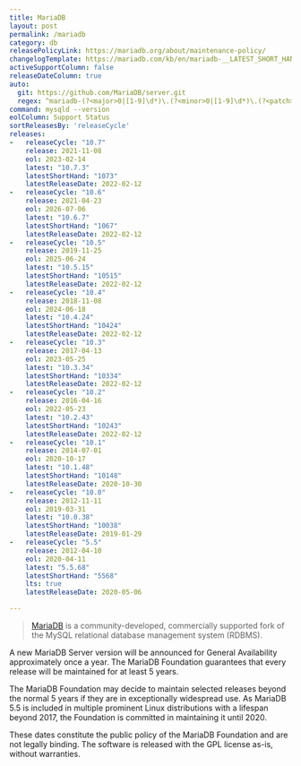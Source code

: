 ```yaml
---
title: MariaDB
layout: post
permalink: /mariadb
category: db
releasePolicyLink: https://mariadb.org/about/maintenance-policy/
changelogTemplate: https://mariadb.com/kb/en/mariadb-__LATEST_SHORT_HAND__-changelog/
activeSupportColumn: false
releaseDateColumn: true
auto:
  git: https://github.com/MariaDB/server.git
  regex: ^mariadb-(?<major>0|[1-9]\d*)\.(?<minor>0|[1-9]\d*)\.(?<patch>0|[1-9]\d*)$
command: mysqld --version
eolColumn: Support Status
sortReleasesBy: 'releaseCycle'
releases:
-   releaseCycle: "10.7"
    release: 2021-11-08
    eol: 2023-02-14
    latest: "10.7.3"
    latestShortHand: "1073"
    latestReleaseDate: 2022-02-12
-   releaseCycle: "10.6"
    release: 2021-04-23
    eol: 2026-07-06
    latest: "10.6.7"
    latestShortHand: "1067"
    latestReleaseDate: 2022-02-12
-   releaseCycle: "10.5"
    release: 2019-11-25
    eol: 2025-06-24
    latest: "10.5.15"
    latestShortHand: "10515"
    latestReleaseDate: 2022-02-12
-   releaseCycle: "10.4"
    release: 2018-11-08
    eol: 2024-06-18
    latest: "10.4.24"
    latestShortHand: "10424"
    latestReleaseDate: 2022-02-12
-   releaseCycle: "10.3"
    release: 2017-04-13
    eol: 2023-05-25
    latest: "10.3.34"
    latestShortHand: "10334"
    latestReleaseDate: 2022-02-12
-   releaseCycle: "10.2"
    release: 2016-04-16
    eol: 2022-05-23
    latest: "10.2.43"
    latestShortHand: "10243"
    latestReleaseDate: 2022-02-12
-   releaseCycle: "10.1"
    release: 2014-07-01
    eol: 2020-10-17
    latest: "10.1.48"
    latestShortHand: "10148"
    latestReleaseDate: 2020-10-30
-   releaseCycle: "10.0"
    release: 2012-11-11
    eol: 2019-03-31
    latest: "10.0.38"
    latestShortHand: "10038"
    latestReleaseDate: 2019-01-29
-   releaseCycle: "5.5"
    release: 2012-04-10
    eol: 2020-04-11
    latest: "5.5.68"
    latestShortHand: "5568"
    lts: true
    latestReleaseDate: 2020-05-06

---
```


> [MariaDB](https://mariadb.org/about/) is a community-developed, commercially supported fork of the MySQL relational database management system (RDBMS).

A new MariaDB Server version will be announced for General Availability approximately once a year. The MariaDB Foundation guarantees that every release will be maintained for at least 5 years.

The MariaDB Foundation may decide to maintain selected releases beyond the normal 5 years if they are in exceptionally widespread use. As MariaDB 5.5 is included in multiple prominent Linux distributions with a lifespan beyond 2017, the Foundation is committed in maintaining it until 2020.

These dates constitute the public policy of the MariaDB Foundation and are not legally binding. The software is released with the GPL license as-is, without warranties.
